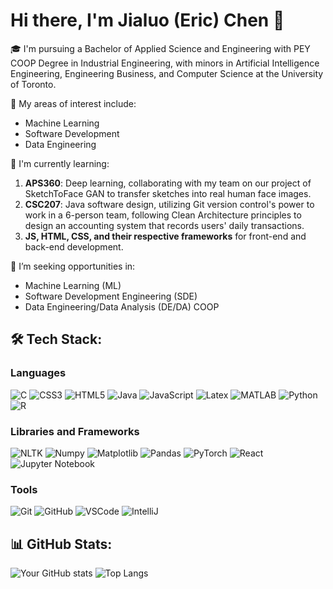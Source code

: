 # Hi there, I'm Jialuo (Eric) Chen 👋

🎓 I'm pursuing a Bachelor of Applied Science and Engineering with PEY COOP Degree in Industrial Engineering, with minors in Artificial Intelligence Engineering, Engineering Business, and Computer Science at the University of Toronto.

🌟 My areas of interest include:
- Machine Learning
- Software Development
- Data Engineering

🌱 I'm currently learning:
1. **APS360**: Deep learning, collaborating with my team on our project of SketchToFace GAN to transfer sketches into real human face images.
2. **CSC207**: Java software design, utilizing Git version control's power to work in a 6-person team, following Clean Architecture principles to design an accounting system that records users' daily transactions.
3. **JS, HTML, CSS, and their respective frameworks** for front-end and back-end development.

🌷 I’m seeking opportunities in:
- Machine Learning (ML)
- Software Development Engineering (SDE)
- Data Engineering/Data Analysis (DE/DA) COOP

## 🛠 Tech Stack:

### Languages
![C](https://img.shields.io/badge/-C-333?style=flat&logo=c)
![CSS3](https://img.shields.io/badge/-CSS3-333?style=flat&logo=css3)
![HTML5](https://img.shields.io/badge/-HTML5-333?style=flat&logo=html5)
![Java](https://img.shields.io/badge/-Java-333?style=flat&logo=java)
![JavaScript](https://img.shields.io/badge/-JavaScript-333?style=flat&logo=javascript)
![Latex](https://img.shields.io/badge/-Latex-333?style=flat&logo=latex)
![MATLAB](https://img.shields.io/badge/-MATLAB-333?style=flat&logo=mathworks)
![Python](https://img.shields.io/badge/-Python-333?style=flat&logo=python)
![R](https://img.shields.io/badge/-R-333?style=flat&logo=r)

### Libraries and Frameworks
![NLTK](https://img.shields.io/badge/-NLTK-333?style=flat&logo=nltk)
![Numpy](https://img.shields.io/badge/-Numpy-333?style=flat&logo=numpy)
![Matplotlib](https://img.shields.io/badge/-Matplotlib-333?style=flat&logo=matplotlib)
![Pandas](https://img.shields.io/badge/-Pandas-333?style=flat&logo=pandas)
![PyTorch](https://img.shields.io/badge/-PyTorch-333?style=flat&logo=pytorch)
![React](https://img.shields.io/badge/-React-333?style=flat&logo=react)
![Jupyter Notebook](https://img.shields.io/badge/-Jupyter_Notebook-333?style=flat&logo=jupyter)

### Tools
![Git](https://img.shields.io/badge/-Git-333?style=flat&logo=git)
![GitHub](https://img.shields.io/badge/-GitHub-333?style=flat&logo=github)
![VSCode](https://img.shields.io/badge/-VSCode-333?style=flat&logo=visual-studio-code)
![IntelliJ](https://img.shields.io/badge/-IntelliJ-333?style=flat&logo=intellij-idea)

## 📊 GitHub Stats:
![Your GitHub stats](https://github-readme-stats.vercel.app/api?username=chenj926&show_icons=true&theme=radical)
![Top Langs](https://github-readme-stats.vercel.app/api/top-langs/?username=chenj926&layout=compact&theme=radical)
